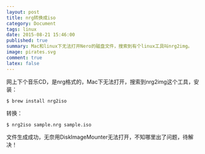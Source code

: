 ```yaml
---
layout: post
title: nrg转换成iso
category: Document
tags: linux 
date: 2015-08-21 15:46:00
published: true
summary: Mac和linux下无法打开Nero的磁盘文件，搜索到有个linux工具叫nrg2img。
image: pirates.svg
comment: true
latex: false
---
```


网上下个音乐CD，是nrg格式的，Mac下无法打开，搜索到nrg2img这个工具，安装：

```
$ brew install nrg2iso
```

转换：

```
$ nrg2iso sample.nrg sample.iso
```

文件生成成功，无奈用DiskImageMounter无法打开，不知哪里出了问题，待解决！
